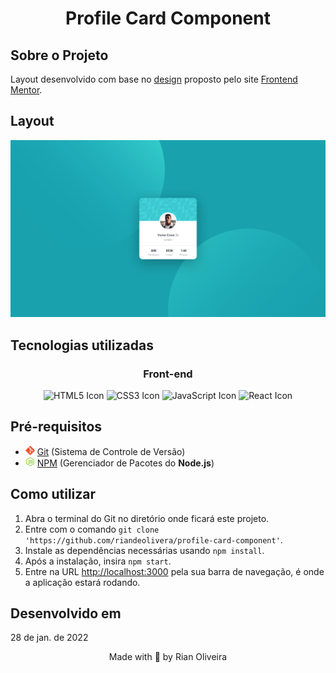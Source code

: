 <h1 align="center">Profile Card Component</h1>

## Sobre o Projeto

Layout desenvolvido com base no [design](https://www.frontendmentor.io/challenges/profile-card-component-cfArpWshJ) proposto pelo site [Frontend Mentor](https://www.frontendmentor.io/home).

## Layout

<div align="center">
    <img src="demo/layout-desktop.png" alt="Demonstração do layout"></img>
</div>

## Tecnologias utilizadas

<div align="center">
    <h3>Front-end</h3>
    <img src="https://img.shields.io/badge/-HTML5-05122A?style=flat&logo=HTML5&logoColor=E34C26" alt="HTML5 Icon" height="28" title="HTML5"></img>
    <img src="https://img.shields.io/badge/-CSS3-05122A?style=flat&logo=CSS3&logoColor=2965F1" alt="CSS3 Icon" height="28" title="CSS3"></img>
    <img src="https://img.shields.io/badge/-JavaScript-05122A?style=flat&logo=JavaScript&logoColor=F0DB4F" alt="JavaScript Icon" height="28" title="JavaScript"></img>
    <img src="https://img.shields.io/badge/-React-05122A?style=flat&logo=React&logoColor=61DBFB" alt="React Icon" height="28" title="React"></img>
</div>

## Pré-requisitos

<ul>
    <li>
        <img src="https://raw.githubusercontent.com/devicons/devicon/master/icons/git/git-original.svg" alt="Git Icon" width="15">
        <a href="https://git-scm.com/" rel="external">Git</a>
        <span>(Sistema de Controle de Versão)</span>
    </li>
    <li>
        <img src="https://raw.githubusercontent.com/devicons/devicon/master/icons/nodejs/nodejs-original.svg" alt="Node.js Icon" width="15">
        <a href="https://nodejs.org/en/" rel="external">NPM</a>
        <span>(Gerenciador de Pacotes do <strong>Node.js</strong>)</span>
    </li>
</ul>

## Como utilizar

<ol>
    <li>Abra o terminal do Git no diretório onde ficará este projeto.</li>
    <li>Entre com o comando <code>git clone 'https://github.com/riandeolivera/profile-card-component'</code>.</li>
    <li>Instale as dependências necessárias usando <code>npm install</code>.</li>
    <li>Após a instalação, insira <code>npm start</code>.</li>
    <li>Entre na URL <a href="http://localhost:3000">http://localhost:3000</a> pela sua barra de navegação, é onde a aplicação estará rodando.</li>
</ol>

## Desenvolvido em

28 de jan. de 2022

<p align="center">Made with 💙 by Rian Oliveira</p>